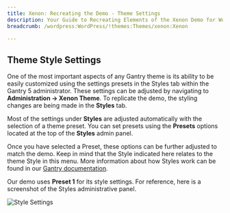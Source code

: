```yaml
---
title: Xenon: Recreating the Demo - Theme Settings
description: Your Guide to Recreating Elements of the Xenon Demo for WordPress
breadcrumb: /wordpress:WordPress/!themes:Themes/xenon:Xenon

---
```


Theme Style Settings
-----

One of the most important aspects of any Gantry theme is its ability to be easily customized using the settings presets in the Styles tab within the Gantry 5 administrator. These settings can be adjusted by navigating to **Administration -> Xenon Theme**. To replicate the demo, the styling changes are being made in the **Styles** tab.

Most of the settings under **Styles** are adjusted automatically with the selection of a theme preset. You can set presets using the **Presets** options located at the top of the **Styles** admin panel.

Once you have selected a Preset, these options can be further adjusted to match the demo. Keep in mind that the Style indicated here relates to the theme Style in this menu. More information about how Styles work can be found in our [Gantry documentation](http://docs.gantry.org/gantry5/configure/styles).

Our demo uses **Preset 1** for its style settings. For reference, here is a screenshot of the Styles administrative panel.

![Style Settings](assets/style_settings.jpeg)

